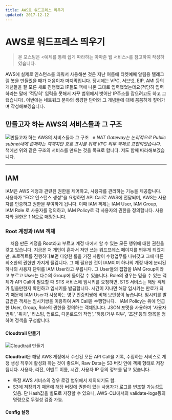 ```yaml
---
title: AWS로 워드프레스 띄우기
updated: 2017-12-12
---
```


# AWS로 워드프레스 띄우기

> 본 포스팅은 <예제를 통해 쉽게 따라하는 아마존 웹 서비스>를 참고하여 작성하였습니다.

AWS에 실제로 인스턴스를 띄워서 사용해본 것은 지난 여름에 티켓예매 알림용 텔레그램 봇을 만들었을 때가 처음이자 마지막입니다. 당시에는 VPC, 서브넷, EIP, AMI 등의 개념들을 잘 모른 채로 진행했고 IP들도 책에 나온 그대로 입력했었는데요(적당히 입력하라는 말에 '적당히' 입력을 못해서 자꾸 범위에서 벗어난 IP주소를 잡으려고도 하고 그랬습니다). 이번에는 네트워크 분야의 생경한 단어와 그 개념들에 대해 꼼꼼하게 짚어가며 작성해보겠습니다.    

## 만들고자 하는 AWS의 서비스들과 그 구조

![만들고자 하는 AWS의 서비스들과 그 구조](https://uselesscarrot.github.io/assets/aws-noob-arch.png)   
*※ NAT Gateway는 논리적으로 Public subnet내에 존재하는 객체지만 흐름 표시를 위해 VPC 외부 객체로 표현되었습니다.*
   
책에선 위와 같은 구조의 서비스를 만드는 것을 목표로 합니다. 저도 함께 따라해보겠습니다.

---


## IAM
   
IAM은 AWS 계정과 관련된 권한을 제어하고, 사용자를 관리하는 기능을 제공합니다.   
사용자가 "EC2 인스턴스 생성"을 요청하면 API Call로 AWS에 전달되며, AWS는 사용자를 인증하고 권한을 부여하게 됩니다. 이때 IAM 객체는 IAM User, IAM Group, IAM Role 로 사용자를 정의하고, IAM Policy로 각 사용자의 권한을 정의합니다. 사용자와 권한은 1:N으로 매핑됩니다.   

### Root 계정과 IAM 객체
   
처음 만든 계정을 Root라고 부르고 계정 내에서 할 수 있는 모든 행위에 대한 권한을 갖고 있습니다. 지금은 저 개인이 혼자서 저만 쓰는 워드프레스 페이지를 띄우게 되겠지만, 프로젝트를 진행하다보면 다양한 롤을 가진 사람이 수행업무를 나눠갖고 그에 따른 최소한의 권한만 가지게 될겁니다. 그 때 필요한 것이 IAM이며 하나의 계정 내에 분리된 하나의 사용자 단위를 IAM User라고 부릅니다. 그 User들의 집합을 IAM Group이라고 부르고 User는 다수의 Group에 들어갈 수 있습니다. Role의 경우는 믿을 수 있는 객체가 API Call이 필요할 때 STS 서비스에 임시키를 요청하면, STS 서비스는 해당 객체가 믿을만한지 확인하고 임시키를 발급합니다. 시간이 지나면 해당 임시키는 만료가 되기 때문에 IAM User가 사용하는 영구 인증키쌍에 비해 보안성이 높습니다. 임시키를 발급받은 객체는 임시키쌍을 이용하여 API Call을 수행합니다.   
IAM Policy는 위에 언급한 User, Group, Role의 권한을 정의하는 객체입니다. JSON 포맷을 사용하며 '사용자 범위', '위치', '리스팅, 업로드, 다운로드의 작업', '허용/거부 여부', '조건'등의 항목을 정하여 정책을 구성합니다.  
   
#### Cloudtrail 만들기
![Cloudtrail 만들기](https://uselesscarrot.github.io/assets/aws-noob-cloudtrail.png)
   
**Cloudtrail**은 해당 AWS 계정에서 수신된 모든 API Call을 기록, 수집하는 서비스로 계정 생성 직후에 활성화 하는 것이 좋으며, Raw Data는 S3 버킷 안에 객체 형태로 저장 됩니다. 사용자, 리전, 이벤트 이름, 시간, 사용자 IP 등의 정보를 담고 있습니다.   
* 특정 AWS 서비스의 경우 로깅 범위에서 제외되기도 함.
* S3에 저장되기 때문에 해당 버킷에 권한이 있는 사용자가 로그를 변조할 가능성도 있음. 단 Hash값을 별도로 저장할 수 있으니, AWS-CLI에서의 validate-logs등의 명령으로 무결성 검증 가능.

#### Config 설정



